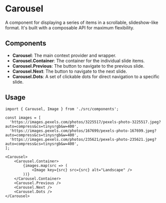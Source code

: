 # Carousel

A component for displaying a series of items in a scrollable, slideshow-like format. It's built with a composable API for maximum flexibility.

## Components

*   **Carousel**: The main context provider and wrapper.
*   **Carousel.Container**: The container for the individual slide items.
*   **Carousel.Previous**: The button to navigate to the previous slide.
*   **Carousel.Next**: The button to navigate to the next slide.
*   **Carousel.Dots**: A set of clickable dots for direct navigation to a specific slide.

## Usage

```tsx
import { Carousel, Image } from './src/components';

const images = [
  'https://images.pexels.com/photos/3225517/pexels-photo-3225517.jpeg?auto=compress&cs=tinysrgb&w=400',
  'https://images.pexels.com/photos/167699/pexels-photo-167699.jpeg?auto=compress&cs=tinysrgb&w=400',
  'https://images.pexels.com/photos/235621/pexels-photo-235621.jpeg?auto=compress&cs=tinysrgb&w=400',
];

<Carousel>
    <Carousel.Container>
        {images.map(src => (
            <Image key={src} src={src} alt="Landscape" />
        ))}
    </Carousel.Container>
    <Carousel.Previous />
    <Carousel.Next />
    <Carousel.Dots />
</Carousel>
```
